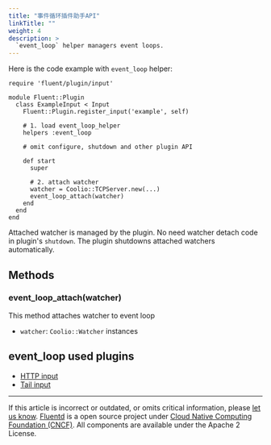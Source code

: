 ```yaml
---
title: "事件循环插件助手API"
linkTitle: ""
weight: 4
description: >
  `event_loop` helper managers event loops.
---
```


Here is the code example with `event_loop` helper:

```
require 'fluent/plugin/input'

module Fluent::Plugin
  class ExampleInput < Input
    Fluent::Plugin.register_input('example', self)

    # 1. load event_loop_helper
    helpers :event_loop

    # omit configure, shutdown and other plugin API

    def start
      super

      # 2. attach watcher
      watcher = Coolio::TCPServer.new(...)
      event_loop_attach(watcher)
    end
  end
end
```

Attached watcher is managed by the plugin. No need watcher detach code
in plugin's `shutdown`. The plugin shutdowns attached watchers
automatically.

## Methods

### event_loop_attach(watcher)

This method attaches watcher to event loop

- `watcher`: `Coolio::Watcher` instances

## event_loop used plugins

- [HTTP input](/plugins/input/http.md)
- [Tail input](/plugins/input/tail.md)

---

If this article is incorrect or outdated, or omits critical information, please [let us know](https://github.com/fluent/fluentd-docs-gitbook/issues?state=open).
[Fluentd](http://www.fluentd.org/) is a open source project under [Cloud Native Computing Foundation (CNCF)](https://cncf.io/). All components are available under the Apache 2 License.
